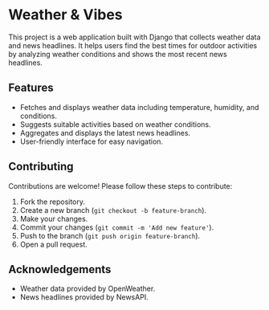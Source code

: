 # Weather & Vibes

This project is a web application built with Django that collects weather data and news headlines. It helps users find the best times for outdoor activities by analyzing weather conditions and shows the most recent news headlines.

## Features

- Fetches and displays weather data including temperature, humidity, and conditions.
- Suggests suitable activities based on weather conditions.
- Aggregates and displays the latest news headlines.
- User-friendly interface for easy navigation.

## Contributing

Contributions are welcome! Please follow these steps to contribute:

1. Fork the repository.
2. Create a new branch (`git checkout -b feature-branch`).
3. Make your changes.
4. Commit your changes (`git commit -m 'Add new feature'`).
5. Push to the branch (`git push origin feature-branch`).
6. Open a pull request.

## Acknowledgements

- Weather data provided by OpenWeather.
- News headlines provided by NewsAPI.


